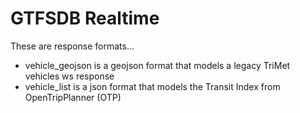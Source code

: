 
GTFSDB Realtime
===

These are response formats...

- vehicle_geojson is a geojson format that models a legacy TriMet vehicles ws response
- vehicle_list is a json format that models the Transit Index from OpenTripPlanner (OTP) 